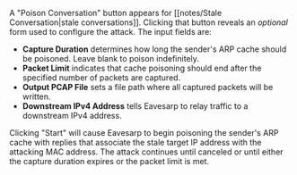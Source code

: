 A "Poison Conversation" button appears for [[notes/Stale Conversation|stale conversations]]. Clicking that button reveals an *optional* form used to configure the attack. The input fields are:

- **Capture Duration** determines how long the sender's ARP cache should be poisoned. Leave blank to poison indefinitely.
- **Packet Limit** indicates that cache poisoning should end after the specified number of packets are captured.
- **Output PCAP File** sets a file path where all captured packets will be written.
- **Downstream IPv4 Address** tells Eavesarp to relay traffic to a downstream IPv4 address.

Clicking "Start" will cause Eavesarp to begin poisoning the sender's ARP cache with replies that associate the stale target IP address with the attacking MAC address. The attack continues until canceled or until either the capture duration expires or the packet limit is met.